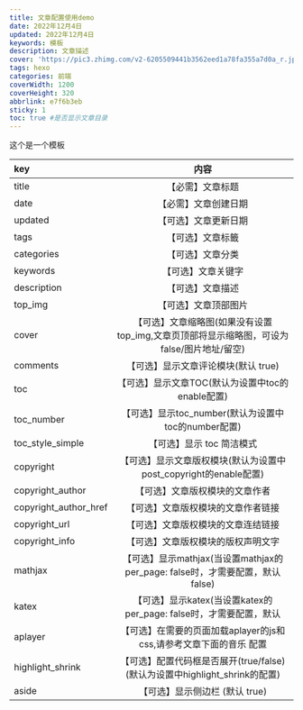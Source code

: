 ```yaml
---
title: 文章配置使用demo
date: 2022年12月4日
updated: 2022年12月4日
keywords: 模板
description: 文章描述
cover: 'https://pic3.zhimg.com/v2-6205509441b3562eed1a78fa355a7d0a_r.jpg'
tags: hexo
categories: 前端
coverWidth: 1200
coverHeight: 320
abbrlink: e7f6b3eb
sticky: 1
toc: true #是否显示文章目录 
---
```

这个是一个模板
<!--more-->

| key |  内容 |
| :-----| :----: |
|title	|【必需】文章标题|
|date	|【必需】文章创建日期|
|updated|	【可选】文章更新日期|
|tags	|【可选】文章标籤|
|categories	|【可选】文章分类|
|keywords	|【可选】文章关键字|
|description	|【可选】文章描述|
|top_img	|【可选】文章顶部图片|
|cover	|【可选】文章缩略图(如果没有设置top_img,文章页顶部将显示缩略图，可设为false/图片地址/留空)|
|comments|	【可选】显示文章评论模块(默认 true)|
|toc	|【可选】显示文章TOC(默认为设置中toc的enable配置)|
|toc_number	|【可选】显示toc_number(默认为设置中toc的number配置)|
|toc_style_simple	|【可选】显示 toc 简洁模式|
|copyright	|【可选】显示文章版权模块(默认为设置中post_copyright的enable配置)|
|copyright_author	|【可选】文章版权模块的文章作者|
|copyright_author_href	|【可选】文章版权模块的文章作者链接|
|copyright_url	|【可选】文章版权模块的文章连结链接|
|copyright_info	|【可选】文章版权模块的版权声明文字|
|mathjax	|【可选】显示mathjax(当设置mathjax的per_page: false时，才需要配置，默认 false)|
|katex	|【可选】显示katex(当设置katex的per_page: false时，才需要配置，默认 |false)
|aplayer	|【可选】在需要的页面加载aplayer的js和css,请参考文章下面的音乐 配置|
|highlight_shrink	|【可选】配置代码框是否展开(true/false)(默认为设置中highlight_shrink的配置)|
|aside	|【可选】显示侧边栏 (默认 true)|